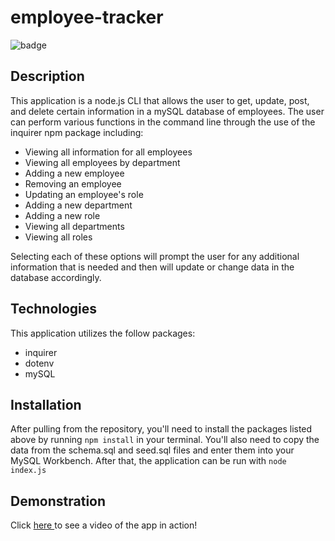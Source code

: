 # employee-tracker

![badge](https://img.shields.io/github/repo-size/Kaleighspurio/employee-tracker)

## Description
This application is a node.js CLI that allows the user to get, update, post, and delete certain information in a mySQL database of employees.  The user can perform various functions in the command line through the use of the inquirer npm package including:
* Viewing all information for all employees
* Viewing all employees by department
* Adding a new employee
* Removing an employee
* Updating an employee's role
* Adding a new department
* Adding a new role
* Viewing all departments
* Viewing all roles

Selecting each of these options will prompt the user for any additional information that is needed and then will update or change data in the database accordingly.

## Technologies
This application utilizes the follow packages:
* inquirer
* dotenv
* mySQL

## Installation
After pulling from the repository, you'll need to install the packages listed above by running `npm install` in your terminal.  You'll also need to copy the data from the schema.sql and seed.sql files and enter them into your MySQL Workbench.
After that, the application can be run with `node index.js`

## Demonstration
Click [here ](https://youtu.be/gy_eqePllCc) to see a video of the app in action!
